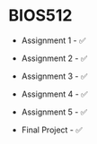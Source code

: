 # BIOS512

- Assignment 1 - ✅
- Assignment 2 - ✅
- Assignment 3 - ✅
- Assignment 4 - ✅
- Assignment 5 - ✅

- Final Project - ✅






